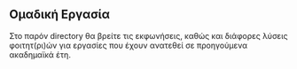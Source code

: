## Ομαδική Εργασία

Στο παρόν directory θα βρείτε τις εκφωνήσεις, καθώς και διάφορες λύσεις φοιτητ(ρι)ών για εργασίες που έχουν ανατεθεί σε προηγούμενα ακαδημαϊκά έτη.
